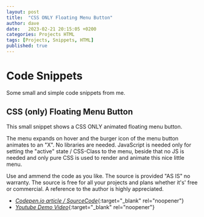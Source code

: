 ```yaml
---
layout: post
title:  "CSS ONLY Floating Menu Button"
author: dave
date:   2023-02-21 20:15:05 +0200
categories: Projects HTML
tags: [Projects, Snippets, HTML]
published: true
---
```


# Code Snippets
Some small and simple code snippets from me.

## CSS (only) Floating Menu Button
This small snippet shows a CSS ONLY animated floating menu button. 

The menu expands on hover and the burger icon of the menu button animates to an "X". No libraries are needed. JavaScript is needed only for setting the "active" state / CSS-Class to the menu, beside that no JS is needed and only pure CSS is used to render and animate this nice little menu.

Use and ammend the code as you like. The source is provided "AS IS" no warranty. The source is free for all your projects and plans whether it's' free or commercial. A reference to the author is highly appreciated.

- [_Codepen.io article / SourceCode_](https://codepen.io/kimdhauser/pen/PodNZeQ){:target="_blank" rel="noopener"}
- [_Youtube Demo Video_](https://youtu.be/WS7bLdwmnsM){:target="_blank" rel="noopener"}

